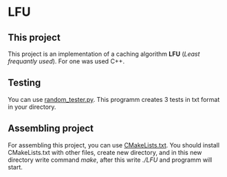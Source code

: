 # LFU
## This project
This project is an implementation of a caching algorithm **LFU** (_Least frequantly used_). 
For one was used C++.
## Testing
You can use [random_tester.py](https://github.com/MiIIIa-coder/LFU/blob/main/random_tester.py).
This programm creates 3 tests in txt format in your directory.
## Assembling project
For assembling this project, you can use [CMakeLists.txt](https://github.com/MiIIIa-coder/LFU/blob/main/CMakeLists.txt).
You should install CMakeLists.txt with other files, create new directory, and in this new directory write command _make_, after this write _./LFU_ and programm will start.
